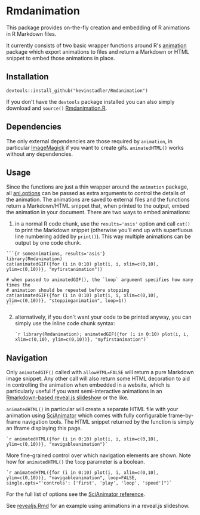 # Rmdanimation

This package provides on-the-fly creation and embedding of R animations in R Markdown files.

It currently consists of two basic wrapper functions around R's [animation](http://cran.r-project.org/web/packages/animation/index.html) package which export animations to files and return a Markdown or HTML snippet to embed those animations in place.

## Installation

    devtools::install_github("kevinstadler/Rmdanimation")

If you don't have the `devtools` package installed you can also simply download and `source()` [Rmdanimation.R](R/Rmdanimation.R).

## Dependencies

The only external dependencies are those required by `animation`, in particular [ImageMagick](http://www.imagemagick.org/script/binary-releases.php) if you want to create gifs. `animatedHTML()` works without any dependencies.

## Usage

Since the functions are just a thin wrapper around the `animation` package, all [ani.options](http://cran.r-project.org/web/packages/animation/animation.pdf#ani.options) can be passed as extra arguments to control the details of the animation. The animations are saved to external files and the functions return a Markdown/HTML snippet that, when printed to the output, embed the animation in your document. There are two ways to embed animations:

1. in a normal R code chunk, use the `results='asis'` option and call `cat()` to print the Markdown snippet (otherwise you'll end up with superfluous line numbering added by `print()`). This way multiple animations can be output by one code chunk.

````
```{r someanimations, results='asis'}
library(Rmdanimation)
cat(animatedGIF({for (i in 0:10) plot(i, i, xlim=c(0,10), ylim=c(0,10))}, "myfirstanimation"))

# when passed to animatedGIF(), the `loop` argument specifies how many times the
# animation should be repeated before stopping
cat(animatedGIF({for (i in 0:10) plot(i, i, xlim=c(0,10), ylim=c(0,10))}, "stoppinganimation", loop=1))
```
````

2. alternatively, if you don't want your code to be printed anyway, you can simply use the inline code chunk syntax:

    `` `r library(Rmdanimation); animatedGIF({for (i in 0:10) plot(i, i, xlim=c(0,10), ylim=c(0,10))}, "myfirstanimation")` ``

## Navigation

Only `animatedGIF()` called with `allowHTML=FALSE` will return a pure Markdown image snippet. Any other call will also return some HTML decoration to aid in controlling the animation when embedded in a website, which is particularly useful if you want semi-interactive animations in an [Rmarkdown-based reveal.js slideshow](https://github.com/jjallaire/revealjs) or the like.

`animatedHTML()` in particular will create a separate HTML file with your animation using [SciAnimator](https://github.com/brentertz/scianimator) which comes with fully configurable frame-by-frame navigation tools. The HTML snippet returned by the function is simply an Iframe displaying this page.

```
`r animatedHTML({for (i in 0:10) plot(i, i, xlim=c(0,10), ylim=c(0,10))}, "navigableanimation")`
```

More fine-grained control over which navigation elements are shown. Note how for `animatedHTML()` the `loop` parameter is a boolean.

```
`r animatedHTML({for (i in 0:10) plot(i, i, xlim=c(0,10), ylim=c(0,10))}, "navigableanimation", loop=FALSE, single.opts="'controls': ['first', 'play', 'loop', 'speed']")`
```

For the full list of options see the [SciAnimator reference](https://github.com/brentertz/scianimator#settingsoptions).

See [revealjs.Rmd](examples/revealjs.Rmd) for an example using animations in a reveal.js slideshow.
